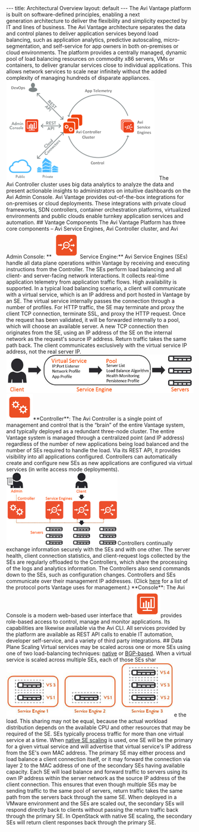 <html>
 <head></head>
 <body>
  --- title: Architectural Overview layout: default --- The Avi Vantage platform is built on software-defined principles, enabling a&nbsp;next generation&nbsp;architecture to deliver the flexibility and simplicity expected by IT and lines of business. The Avi Vantage&nbsp;architecture separates the data and control planes to deliver application services beyond load balancing,&nbsp;such as application analytics, predictive autoscaling, micro-segmentation, and self-service for app owners&nbsp;in both on-premises or cloud environments. The platform provides a centrally managed, dynamic pool&nbsp;of load balancing resources on commodity x86 servers, VMs or containers, to deliver granular services&nbsp;close to individual applications.&nbsp;This allows network services to scale near infinitely without the added complexity of managing hundreds of disparate appliances. 
  <a href="img/Screen-Shot-2016-08-11-at-10.43.58-AM.png"><img src="img/Screen-Shot-2016-08-11-at-10.43.58-AM.png" alt="Screen-Shot-2016-08-11-at-10.43.58-AM" width="400" height="266"></a> &nbsp; The Avi&nbsp;Controller cluster uses big data analytics to analyze the data and present actionable insights to administrators on&nbsp;intuitive dashboards on the Avi Admin Console. Avi Vantage provides out-of-the-box integrations for on-premises or cloud deployments.&nbsp;These integrations with private cloud frameworks, SDN controllers, container orchestration platforms,&nbsp;virtualized environments and public clouds enable turnkey application services and automation. ## Vantage&nbsp;Components The Avi Vantage Platform has three core components – Avi Service Engines, Avi Controller cluster, and Avi Admin Console: **
  <a href="img/Master_Single_Icons-01.png"><img src="img/Master_Single_Icons-01.png" alt="Master_Single_Icons-01" width="72" height="72"></a>Service Engine:** Avi Service Engines (SEs) handle all data plane operations within Vantage by receiving and executing instructions from the Controller. The SEs perform load balancing and all client- and server-facing network interactions. It collects real-time application telemetry from application traffic flows. High availability is supported. In a typical load balancing scenario, a client will communicate with a virtual service, which is an IP address and port hosted in Vantage by an SE. The virtual service internally passes the connection through a number of profiles. For HTTP traffic, the SE may terminate and proxy the client TCP connection, terminate SSL, and proxy the HTTP request. Once the request has been validated, it will be forwarded internally to a pool, which will choose an available server. A new TCP connection then originates from the SE, using an IP address of the SE on the internal network as the request's source IP address. Return traffic takes the same path back. The client communicates exclusively with the virtual service IP address, not the real server IP. 
  <a href="img/architecture_1-1.jpg"><img src="img/architecture_1-1.jpg" alt="Architecture" width="536" height="102"></a> 
  <a href="img/Copy-of-Master_Single_Icons-03.png"><img src="img/Copy-of-Master_Single_Icons-03.png" alt="Copy of Master_Single_Icons-03" width="72" height="72"></a>**Controller**: The Avi Controller is a single point of management and control that is the “brain” of the entire Vantage system, and&nbsp;typically deployed as a redundant three-node cluster. The entire Vantage system is managed through a centralized point (and IP address) regardless of the number of new applications being load balanced and the number of SEs required to handle the load. Via its REST API, it&nbsp;provides visibility into all applications configured. Controllers can automatically create and configure new SEs as new applications are configured via virtual services (in write access mode deployments). 
  <a href="img/Admin_Client_SEs_Controller_Servers-2.png"><img src="img/Admin_Client_SEs_Controller_Servers-2.png" alt="Admin_Client_SEs_Controller_Servers" width="300" height="195"></a>Controllers continually exchange information securely with the SEs and with one other. The&nbsp;server health, client connection statistics, and client-request logs collected by the SEs are regularly offloaded to the Controllers, which share the processing of the logs and analytics information. The Controllers also send commands down to the SEs, such as configuration changes. Controllers and SEs communicate over their management IP addresses. (Click 
  <a href="/protocol-ports-used-by-vantage-for-management-communication/">here</a> for a list of the protocol ports Vantage uses for management.) **Console**: The Avi Console is a modern web-based user interface&nbsp;that 
  <a href="img/Master_Single_Icons-02.png"><img src="img/Master_Single_Icons-02.png" alt="Master_Single_Icons-02" width="72" height="72"></a>provides role-based access to control, manage and monitor applications. Its capabilities are likewise available via the Avi CLI. All services provided by the&nbsp;platform are available as REST API calls to enable IT automation, developer self-service, and a variety of&nbsp;third party integrations. ## Data Plane Scaling Virtual services may be scaled across one or more SEs using one of two load-balancing techniques: 
  <a href="/autoscale-service-engines/#How_Native_SE_Scaling_Works">native</a> or 
  <a href="/docs/latest/bgp-support-for-virtual-services">BGP-based</a>. When a virtual service is scaled across multiple SEs, each of those SEs shar
  <a href="img/architecture_3.jpg"><img src="img/architecture_3.jpg" alt="Architecture 3" width="452" height="145"></a>e the load. This sharing may not be equal, because the actual workload distribution depends on the available CPU and other resources that may be required of the SE. SEs typically process traffic for more than one virtual service at a time. When 
  <a href="/autoscale-service-engines/#How_Native_SE_Scaling_Works">native SE scaling</a> is used, one SE will be the primary for a given virtual service and will advertise that virtual service's IP address from the SE's own MAC address. The primary SE may either process and load balance a client connection itself, or it may forward the connection via layer 2 to the MAC address of one of the secondary&nbsp;SEs having available capacity. Each SE will load balance and forward traffic to servers using its own IP address within the server network as the source IP address of the client connection. This ensures that even though multiple SEs may be sending traffic to the same pool of servers, return traffic takes the same path from the servers back through the same SE. When deployed in a VMware environment and the SEs are scaled out, the secondary SEs will respond directly back to clients without passing the return traffic back through the primary SE. In OpenStack with native SE scaling, the secondary SEs will return client responses back through the primary SE.
 </body>
</html>